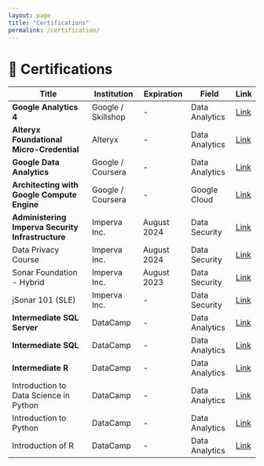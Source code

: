 ```yaml
---
layout: page
title: "Certifications"
permalink: /certification/
---
```


# 📜 Certifications

| **Title**                                   | **Institution**                 | **Expiration** | **Field**        | **Link** |
|---------------------------------------------|---------------------------------|----------------|------------------|----------|
| **Google Analytics 4**                      | Google / Skillshop              | -              | Data Analytics   | [Link](https://example.com) |
| **Alteryx Foundational Micro-Credential**   | Alteryx                         | -              | Data Analytics   | [Link](https://example.com) |
| **Google Data Analytics**                   | Google / Coursera               | -              | Data Analytics   | [Link](https://example.com) |
| **Architecting with Google Compute Engine** | Google / Coursera               | -              | Google Cloud     | [Link](https://example.com) |
| **Administering Imperva Security Infrastructure** | Imperva Inc.               | August 2024     | Data Security    | [Link](https://example.com) |
| Data Privacy Course                         | Imperva Inc.                    | August 2024    | Data Security    | [Link](https://example.com) |
| Sonar Foundation - Hybrid                   | Imperva Inc.                    | August 2023    | Data Security    | [Link](https://example.com) |
| jSonar 101 (SLE)                            | Imperva Inc.                    | -              | Data Security    | [Link](https://example.com) |
| **Intermediate SQL Server**                 | DataCamp                        | -              | Data Analytics   | [Link](https://example.com) |
| **Intermediate SQL**                        | DataCamp                        | -              | Data Analytics   | [Link](https://example.com) |
| **Intermediate R**                          | DataCamp                        | -              | Data Analytics   | [Link](https://example.com) |
| Introduction to Data Science in Python      | DataCamp                        | -              | Data Analytics   | [Link](https://example.com) |
| Introduction to Python                      | DataCamp                        | -              | Data Analytics   | [Link](https://example.com) |
| Introduction of R                           | DataCamp                        | -              | Data Analytics   | [Link](https://example.com) |
